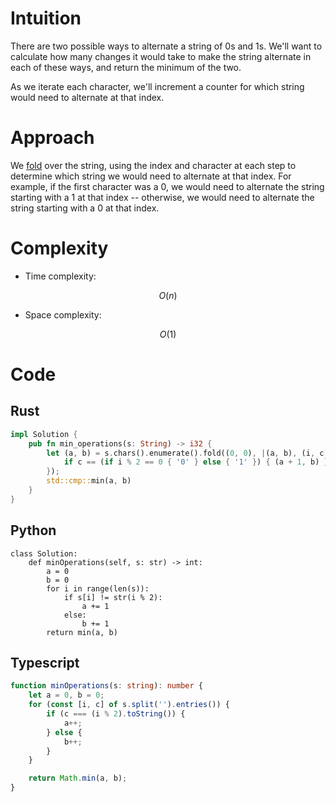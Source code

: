 # Intuition
<!-- Describe your first thoughts on how to solve this problem. -->
There are two possible ways to alternate a string of 0s and 1s. We'll want to calculate how many changes it would take to make the string alternate in each of these ways, and return the minimum of the two.

As we iterate each character, we'll increment a counter for which string would need to alternate at that index.

# Approach
<!-- Describe your approach to solving the problem. -->
We [fold](https://doc.rust-lang.org/std/iter/trait.Iterator.html#method.fold) over the string, using the index and character at each step to determine which string we would need to alternate at that index. For example, if the first character was a 0, we would need to alternate the string starting with a 1 at that index -- otherwise, we would need to alternate the string starting with a 0 at that index.

# Complexity
- Time complexity:
<!-- Add your time complexity here, e.g. $$O(n)$$ -->
$$O(n)$$

- Space complexity:
<!-- Add your space complexity here, e.g. $$O(n)$$ -->
$$O(1)$$

# Code
## Rust
``` Rust
impl Solution {
    pub fn min_operations(s: String) -> i32 {
        let (a, b) = s.chars().enumerate().fold((0, 0), |(a, b), (i, c)| {
            if c == (if i % 2 == 0 { '0' } else { '1' }) { (a + 1, b) } else { (a, b + 1) }
        });
        std::cmp::min(a, b)
    }
}
```
## Python
``` Py
class Solution:
    def minOperations(self, s: str) -> int:
        a = 0
        b = 0
        for i in range(len(s)):
            if s[i] != str(i % 2):
                a += 1
            else:
                b += 1
        return min(a, b)
```
## Typescript
``` Typescript
function minOperations(s: string): number {
	let a = 0, b = 0;
	for (const [i, c] of s.split('').entries()) {
		if (c === (i % 2).toString()) {
			a++;
		} else {
			b++;
		}
	}

	return Math.min(a, b);
}
```